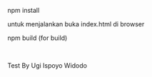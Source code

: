 <p>npm install</p>
<p>untuk menjalankan buka index.html di browser</p>
<p>npm build (for build)</p>
<br/>
<p>Test By Ugi Ispoyo Widodo</p>